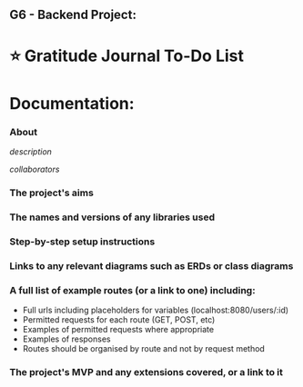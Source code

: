 ## G6 - Backend Project:

# ⭐️ Gratitude Journal To-Do List
# Documentation:

### About
*description*

*collaborators*

### The project's aims


### The names and versions of any libraries used


### Step-by-step setup instructions


### Links to any relevant diagrams such as ERDs or class diagrams

### A full list of example routes (or a link to one) including:

- Full urls including placeholders for variables (localhost:8080/users/:id)
- Permitted requests for each route (GET, POST, etc)
- Examples of permitted requests where appropriate
- Examples of responses
- Routes should be organised by route and not by request method

### The project's MVP and any extensions covered, or a link to it